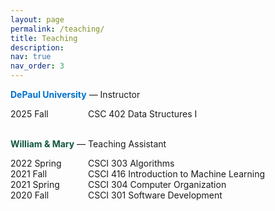 ```yaml
---
layout: page
permalink: /teaching/
title: Teaching
description: 
nav: true
nav_order: 3
---
```


**<span style="color:#0072CE;">DePaul University</span>** — Instructor 
<div>
  <span style="display:inline-block; width:120px;">2025 Fall</span>
  <span>CSC 402 Data Structures I</span>
</div>

<br>

**<span style="color:#115740;">William & Mary</span>** — Teaching Assistant  
<div>
  <span style="display:inline-block; width:120px;">2022 Spring</span>
  <span>CSCI 303 Algorithms</span>
</div>
<div>
  <span style="display:inline-block; width:120px;">2021 Fall</span>
  <span>CSCI 416 Introduction to Machine Learning</span>
</div>
<div>
  <span style="display:inline-block; width:120px;">2021 Spring</span>
  <span>CSCI 304 Computer Organization</span>
</div>
<div>
  <span style="display:inline-block; width:120px;">2020 Fall</span>
  <span>CSCI 301 Software Development</span>
</div>

